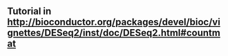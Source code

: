 ## Tutorial in http://bioconductor.org/packages/devel/bioc/vignettes/DESeq2/inst/doc/DESeq2.html#countmat